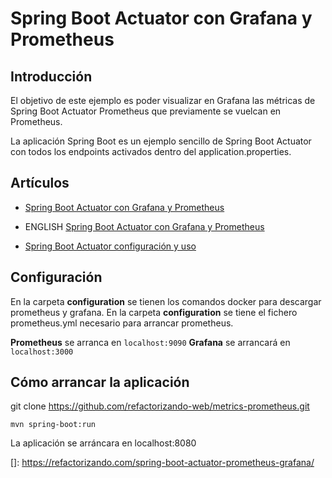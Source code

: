 # Spring Boot Actuator con Grafana y Prometheus

## Introducción
El objetivo de este ejemplo es poder visualizar en Grafana las métricas de Spring Boot Actuator Prometheus que previamente se vuelcan en Prometheus.

La aplicación Spring Boot es un ejemplo sencillo de Spring Boot Actuator con todos los endpoints activados dentro 
del application.properties.

## Artículos

 * [Spring Boot Actuator con Grafana y Prometheus](https://refactorizando.com/spring-boot-actuator-prometheus-grafana/)

 * ENGLISH [Spring Boot Actuator con Grafana y Prometheus](https://refactorizando.com/en/spring-boot-actuator-with-prometheus-and-grafana/)

 * [Spring Boot Actuator configuración y uso](https://refactorizando.com/spring-boot-actuator-uso-configuracion/)

   
## Configuración

En la carpeta **configuration** se tienen los comandos docker para descargar prometheus y grafana.
En la carpeta **configuration** se tiene el fichero prometheus.yml necesario para arrancar prometheus.

**Prometheus** se arranca en `localhost:9090`
**Grafana** se arrancará en `localhost:3000`

## Cómo arrancar la aplicación


git clone https://github.com/refactorizando-web/metrics-prometheus.git

`
mvn spring-boot:run
`

La aplicación se arráncara en localhost:8080



[]: https://refactorizando.com/spring-boot-actuator-prometheus-grafana/
